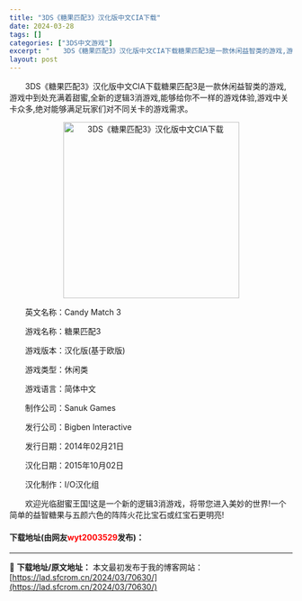 ```yaml
---
title: "3DS《糖果匹配3》汉化版中文CIA下载"
date: 2024-03-28
tags: []
categories: ["3DS中文游戏"]
excerpt: "　　3DS《糖果匹配3》汉化版中文CIA下载糖果匹配3是一款休闲益智类的游戏,游戏中到处充满着甜蜜,全新的逻辑3消游戏,能够给你不一样的游戏体验,游戏中关卡众多,绝对能够满足玩家们对不同关卡的游戏需求。 　　英文名称：Candy Match 3 　　游戏名称：糖果匹配3 　　游戏版本：汉化版(基于欧&hellip;"
layout: post
---
```


 <p>　　3DS《糖果匹配3》汉化版中文CIA下载糖果匹配3是一款休闲益智类的游戏,游戏中到处充满着甜蜜,全新的逻辑3消游戏,能够给你不一样的游戏体验,游戏中关卡众多,绝对能够满足玩家们对不同关卡的游戏需求。</p> <p align="center"><img align="" border="0" src="https://lad.sfcrom.cn/wp-content/uploads/2024/03/20240328_660546db9cfa0.webp" width="313" alt="3DS《糖果匹配3》汉化版中文CIA下载" /></p> <p>　　英文名称：Candy Match 3</p> <p>　　游戏名称：糖果匹配3</p> <p>　　游戏版本：汉化版(基于欧版)</p> <p>　　游戏类型：休闲类</p> <p>　　游戏语言：简体中文</p> <p>　　制作公司：Sanuk Games</p> <p>　　发行公司：Bigben Interactive</p> <p>　　发行日期：2014年02月21日</p> <p>　　汉化日期：2015年10月02日</p> <p>　　汉化制作：I/O汉化组</p> <p>　　欢迎光临甜蜜王国!这是一个新的逻辑3消游戏，将带您进入美妙的世界!一个简单的益智糖果与五颜六色的阵阵火花比宝石或红宝石更明亮!</p> <p><h4>下载地址(由网友<font color="red">wyt2003529</font>发布)：</h4></p> 

---
📖 **下载地址/原文地址：** 本文最初发布于我的博客网站：[https://lad.sfcrom.cn/2024/03/70630/](https://lad.sfcrom.cn/2024/03/70630/)
